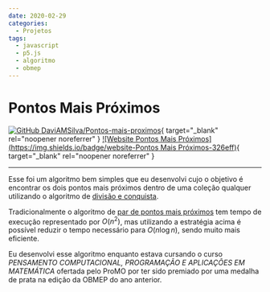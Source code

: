 ```yaml
---
date: 2020-02-29
categories:
  - Projetos
tags:
  - javascript
  - p5.js
  - algoritmo
  - obmep
---
```


# Pontos Mais Próximos

[![GitHub DaviAMSilva/Pontos-mais-proximos](https://img.shields.io/badge/github-DaviAMSilva%2FPontos--mais--proximos-white?logo=github)](https://github.com/DaviAMSilva/Pontos-mais-proximos){ target="\_blank" rel="noopener noreferrer" }
[![Website Pontos Mais Próximos](https://img.shields.io/badge/website-Pontos Mais Próximos-326eff)](https://daviamsilva.github.io/OBMEP/par-mais-proximo/){ target="\_blank" rel="noopener noreferrer" }

---

Esse foi um algoritmo bem simples que eu desenvolvi cujo o objetivo é encontrar os dois pontos mais próximos dentro de uma coleção qualquer utilizando o algoritmo de [divisão e conquista](https://pt.wikipedia.org/wiki/Divisão_e_conquista).

Tradicionalmente o algoritmo de [par de pontos mais próximos](https://pt.wikipedia.org/wiki/Problema_do_par_de_pontos_mais_próximo) tem tempo de execução representado por $O\left(n^2\right)$, mas utilizando a estratégia acima é possível reduzir o tempo necessário para $O\left(n \log n\right)$, sendo muito mais eficiente.

Eu desenvolvi esse algoritmo enquanto estava cursando o curso *PENSAMENTO COMPUTACIONAL, PROGRAMAÇÃO E APLICAÇÕES EM MATEMÁTICA* ofertada pelo ProMO por ter sido premiado por uma medalha de prata na edição da OBMEP do ano anterior.
